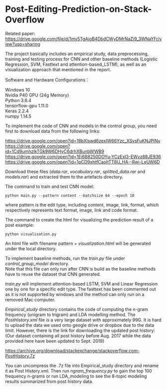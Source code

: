 # Post-Editing-Prediction-on-Stack-Overflow
Related paper: 
https://drive.google.com/file/d/1mv5TgAioB4DbdCWyDMrNaZi9_3WNaYFr/view?usp=sharing

The project basically includes an empirical study, data preprocessing, training and testing process
for CNN and other baseline methods (Logistic Regression, SVM, Fasttext and attention-based_LSTM), as well
as an visualization approach that mentioned in the report.

Software and Hardware Configurations： 

Windows 10  
Nvidia P40 GPU (24g Memory)  
Python 3.6.4  
tensorflow-gpu 1.11.0  
Keras 2.2.4  
numpy 1.14.5  

To implement the code of CNN and models in the control group, you need first to download data from the following links:

   https://drive.google.com/open?id=18bXlswd6zexIW66Yzc_XSysFuKNJPINv  
   https://drive.google.com/open?id=1Cd9umhzIkTGk9W6DHyC6drhXBunbWWB9  
   https://drive.google.com/open?id=1Ej6B8250DOYu-YCzExI3-EWvz88JE936  
   https://drive.google.com/open?id=1pCD9xhtfCaoltTT8U_HA--Rwj-LeUW6D  

Download these files (*data.rar*, *vocabulary.rar*, *splitted_data.rar* and *models.rar*) and extracted them to the artefacts directory.

The command to train and test CNN model:

    python main.py --pattern content --batchsize 64 --epoch 10

where pattern is the edit type, including content, image, link, format, which respectively represents text format, 
image, link and code format.

The command to create the html for visualizing the prediction result of a post example:

    python visualisation.py

An html file with filename pattern + *visualization.html* will be generated under the local directory.

To implement baseline methods, run the *train.py* file under *control_group_model* directory.  
Note that this file can only run after CNN is build as the baseline methods have to reuse the dataset that CNN generated.

*train.py* will implement attention-based LSTM, SVM and Linear Regression one by one for a specific edit type.
The fasttext has been commented out as it is not supported by windows and the method can only run on a removed
Mac computer.

*Empirical_study* directory contains the code of computing the n-gram frequency (unigram to trigram) and LDA modelling
method. The *PostHistory.xml* file is a very large dataset with approximately 99G. It is hard to upload the data we used
onto geogle drive or dropbox due to the data limit. However, there is the link for downloading the updated post history:
(Our dataset containing all post history before Aug. 2017 while the data provided here have been updated to Sept. 2018)

   https://archive.org/download/stackexchange/stackoverflow.com-PostHistory.7z

You can uncompress the .7z file into Empirical_study directory and rename it as Post History.xml. Then run *ngram_frequency.py* 
to gain the top 100 frequency n-grams or run LDA_modeling to see the 8-topic modeling results summarized from post history 
data.
